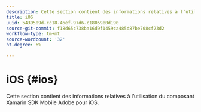 ```yaml
---
description: Cette section contient des informations relatives à l’utilisation du composant Xamarin SDK Mobile Adobe pour iOS.
title: iOS
uuid: 5439509d-cc18-46ef-97d6-c18059e0d190
source-git-commit: f18d65c738ba16d9f1459ca485d87be708cf23d2
workflow-type: tm+mt
source-wordcount: '32'
ht-degree: 6%

---
```



# iOS {#ios}

Cette section contient des informations relatives à l’utilisation du composant Xamarin SDK Mobile Adobe pour iOS.


